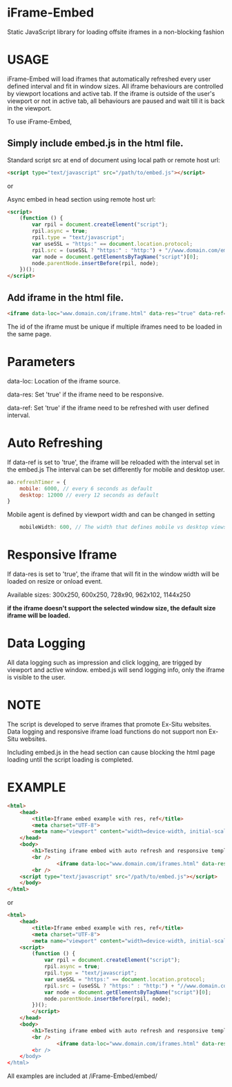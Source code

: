 # iFrame-Embed
Static JavaScript library for loading offsite iframes in a non-blocking fashion


# USAGE
iFrame-Embed will load iframes that automatically refreshed every user defined interval and fit in window sizes.
All iframe behaviours are controlled by viewport locations and active tab.
If the iframe is outside of the user's viewport or not in active tab, all behaviours are paused and wait till it is back in the viewport.

To use iFrame-Embed, 

## Simply include embed.js in the html file.


Standard script src at end of document using local path or remote host url:

``` html
<script type="text/javascript" src="/path/to/embed.js"></script>
```
or
<script type="text/javascript" src="http://www.domian.com/embed/src/embed.js"></script>


Async embed in head section using remote host url:
``` html
<script>
    (function () {
        var rpil = document.createElement("script");
        rpil.async = true;
        rpil.type = "text/javascript";
        var useSSL = "https:" == document.location.protocol;
        rpil.src = (useSSL ? "https:" : "http:") + "//www.domain.com/embed/src/embed.js"; 
        var node = document.getElementsByTagName("script")[0];
        node.parentNode.insertBefore(rpil, node);
    })();
</script>
```

## Add iframe in the html file.
``` html
<iframe data-loc="www.domain.com/iframe.html" data-res="true" data-ref="true" width="1144" height="250" id="async466" src="about:blank" class="aoembed" frameborder="0" marginheight="0" marginwidth="0" scrolling="no" allowTransparency="true" style="display:none"></iframe>
```
The id of the iframe must be unique if multiple iframes need to be loaded in the same page.


# Parameters

data-loc: Location of the iframe source.

data-res: Set 'true' if the iframe need to be responsive. 

data-ref: Set 'true' if the iframe need to be refreshed with user defined interval.


# Auto Refreshing
If data-ref is set to 'true', the iframe will be reloaded with the interval set in the embed.js
The interval can be set differently for mobile and desktop user.
``` js
ao.refreshTimer = {
    mobile: 6000, // every 6 seconds as default
    desktop: 12000 // every 12 seconds as default
}
```
Mobile agent is defined by viewport width and can be changed in setting
``` js
    mobileWidth: 600, // The width that defines mobile vs desktop views
```


# Responsive Iframe
If data-res is set to 'true', the iframe that will fit in the window width will be loaded on resize or onload event.

Available sizes:
300x250, 600x250, 728x90, 962x102, 1144x250

**if the iframe doesn't support the selected window size, the default size iframe will be loaded.**


# Data Logging
All data logging such as impression and click logging, are trigged by viewport and active window.
embed.js will send logging info, only the iframe is visible to the user.


# NOTE
The script is developed to serve iframes that promote Ex-Situ websites. 
Data logging and responsive iframe load functions do not support non Ex-Situ websites.

Including embed.js in the head section can cause blocking the html page loading until the script loading is completed.


# EXAMPLE

``` html
<html>
    <head>
        <title>Iframe embed example with res, ref</title>
        <meta charset="UTF-8">
        <meta name="viewport" content="width=device-width, initial-scale=1.0">
    </head>
    <body>
        <h1>Testing iframe embed with auto refresh and responsive template</h1>
        <br />
                <iframe data-loc="www.domain.com/iframes.html" data-res="true" data-ref="true" width="1144" height="250" id="async466" src="about:blank" class="aoembed" frameborder="0" marginheight="0" marginwidth="0" scrolling="no" allowTransparency="true" style="display:none"></iframe>
        <br />
	<script type="text/javascript" src="/path/to/embed.js"></script>
    </body>
</html>
```
or
``` html
<html>
    <head>
        <title>Iframe embed example with res, ref</title>
        <meta charset="UTF-8">
        <meta name="viewport" content="width=device-width, initial-scale=1.0">
	<script>
    	(function () {
        	var rpil = document.createElement("script");
        	rpil.async = true;
        	rpil.type = "text/javascript";
        	var useSSL = "https:" == document.location.protocol;
        	rpil.src = (useSSL ? "https:" : "http:") + "//www.domain.com/embed/src/embed.js";
        	var node = document.getElementsByTagName("script")[0];
        	node.parentNode.insertBefore(rpil, node);
    	})();
    	</script>
    </head>
    <body>
        <h1>Testing iframe embed with auto refresh and responsive template</h1>
        <br />
                <iframe data-loc="www.domain.com/iframes.html" data-res="true" data-ref="true" width="1144" height="250" id="async466" src="about:bla$
        <br />
    </body>
</html>

```

All examples are included at /iFrame-Embed/embed/


